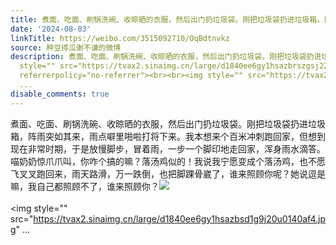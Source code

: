 ```yaml
---
title: 煮面、吃面、刷锅洗碗、收晾晒的衣服，然后出门扔垃圾袋。刚把垃圾袋扔进垃圾箱，阵雨突如其来，雨点噼里啪啦打将下来。我本想来个百米冲刺跑回家，但想到现在非...
date: '2024-08-03'
linkTitle: https://weibo.com/3515092710/OqBdtnvkz
source: 种豆得瓜谢不谦的微博
description: 煮面、吃面、刷锅洗碗、收晾晒的衣服，然后出门扔垃圾袋。刚把垃圾袋扔进垃圾箱，阵雨突如其来，雨点噼里啪啦打将下来。我本想来个百米冲刺跑回家，但想到现在非常时期，于是放慢脚步，冒着雨，一步一个脚印地走回家，浑身雨水滴答。喵奶奶惊爪爪叫，你咋个搞的嘛？落汤鸡似的！我说我宁愿变成个落汤鸡，也不愿飞叉叉跑回来，雨天路滑，万一跌倒，也把脚踝骨崴了，谁来照顾你呢？她说逗是嘛，我自己都照顾不了，谁来照顾你？<img
  style="" src="https://tvax2.sinaimg.cn/large/d1840ee6gy1hsazbrszgsj22eo37kkjm.jpg"
  referrerpolicy="no-referrer"><br><br><img style="" src="https://tvax2.sinaimg.cn/large/d1840ee6gy1hsazbsd1g9j20u0140af4.jpg"
  ...
disable_comments: true
---
```

煮面、吃面、刷锅洗碗、收晾晒的衣服，然后出门扔垃圾袋。刚把垃圾袋扔进垃圾箱，阵雨突如其来，雨点噼里啪啦打将下来。我本想来个百米冲刺跑回家，但想到现在非常时期，于是放慢脚步，冒着雨，一步一个脚印地走回家，浑身雨水滴答。喵奶奶惊爪爪叫，你咋个搞的嘛？落汤鸡似的！我说我宁愿变成个落汤鸡，也不愿飞叉叉跑回来，雨天路滑，万一跌倒，也把脚踝骨崴了，谁来照顾你呢？她说逗是嘛，我自己都照顾不了，谁来照顾你？<img style="" src="https://tvax2.sinaimg.cn/large/d1840ee6gy1hsazbrszgsj22eo37kkjm.jpg" referrerpolicy="no-referrer"><br><br><img style="" src="https://tvax2.sinaimg.cn/large/d1840ee6gy1hsazbsd1g9j20u0140af4.jpg" ...